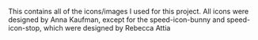 This contains all of the icons/images I used for this project. All icons were designed by Anna Kaufman, except for the speed-icon-bunny and speed-icon-stop, which were designed by Rebecca Attia

